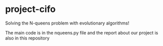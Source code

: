 # project-cifo

Solving the N-queens problem with evolutionary algorithms!


The main code is in the nqueens.py file and the report about our project is also in this repository
